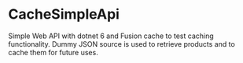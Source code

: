 # CacheSimpleApi


Simple Web API with dotnet 6 and Fusion cache to test caching functionality. 
Dummy JSON source is used to retrieve products and to cache them for future uses.
